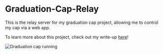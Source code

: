 # Graduation-Cap-Relay

This is the relay server for my graduation cap project, allowing me to control my cap via a web app.

To learn more about this project, check out my write-up [here](https://idreesinc.com/about-graduation.html?utm_source=github&utm_medium=readme&utm_campaign=graduation-cap)!

![Graduation cap running](https://idreesinc.com/images/graduation/matrix-raspberry-pi.jpg)
